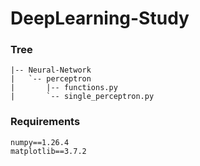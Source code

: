 # DeepLearning-Study

### Tree
```
|-- Neural-Network
|   `-- perceptron
|       |-- functions.py
|       `-- single_perceptron.py
```

### Requirements
```
numpy==1.26.4
matplotlib==3.7.2
```